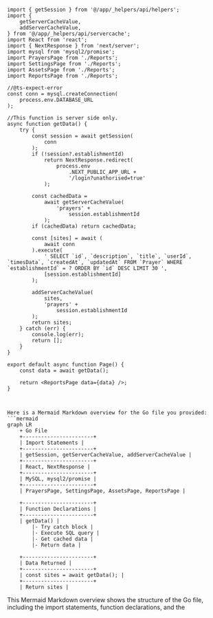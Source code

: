 ```tsx

import { getSession } from '@/app/_helpers/api/helpers';
import {
	getServerCacheValue,
	addServerCacheValue,
} from '@/app/_helpers/api/servercache';
import React from 'react';
import { NextResponse } from 'next/server';
import mysql from 'mysql2/promise';
import PrayersPage from './Reports';
import SettingsPage from './Reports';
import AssetsPage from './Reports';
import ReportsPage from './Reports';

//@ts-expect-error
const conn = mysql.createConnection(
	process.env.DATABASE_URL
);

//This function is server side only.
async function getData() {
	try {
		const session = await getSession(
			conn
		);
		if (!session?.establishmentId)
			return NextResponse.redirect(
				process.env
					.NEXT_PUBLIC_APP_URL +
					'/login?unathorised=true'
			);

		const cachedData =
			await getServerCacheValue(
				'prayers' +
					session.establishmentId
			);
		if (cachedData) return cachedData;

		const [sites] = await (
			await conn
		).execute(
			' SELECT `id`, `description`, `title`, `userId`, `timesData`, `createdAt`, `updatedAt` FROM `Prayer` WHERE `establishmentId` = ? ORDER BY `id` DESC LIMIT 30 ',
			[session.establishmentId]
		);

		addServerCacheValue(
			sites,
			'prayers' +
				session.establishmentId
		);
		return sites;
	} catch (err) {
		console.log(err);
		return [];
	}
}

export default async function Page() {
	const data = await getData();

	return <ReportsPage data={data} />;
}


```

```mermaid

Here is a Mermaid Markdown overview for the Go file you provided:
```mermaid
graph LR
    + Go File
    +-----------------------+
    | Import Statements |
    +-----------------------+
    | getSession, getServerCacheValue, addServerCacheValue |
    +-----------------------+
    | React, NextResponse |
    +-----------------------+
    | MySQL, mysql2/promise |
    +-----------------------+
    | PrayersPage, SettingsPage, AssetsPage, ReportsPage |

    +-----------------------+
    | Function Declarations |
    +-----------------------+
    | getData() |
        |- Try catch block |
        |- Execute SQL query |
        |- Get cached data |
        |- Return data |

    +-----------------------+
    | Data Returned |
    +-----------------------+
    | const sites = await getData(); |
    +-----------------------+
    | Return sites |

```
This Mermaid Markdown overview shows the structure of the Go file, including the import statements, function declarations, and the

```
